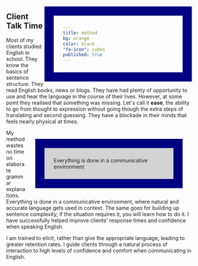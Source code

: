 ```yaml
---
title: method
bg: orange
color: black
"fa-icon": cubes
published: true
---
```



## Client Talk Time
Most of my clients studied English in school. They know the basics of sentence structure. They read English books, news or blogs. They have had plenty of opportunity to use and hear the language in the course of their lives. However, at some point they realised that something was missing. Let's call it **ease**, the ability to go from thought to expression without going though the extra steps of translating and second guessing. They have a blockade in their minds that feels nearly physical at times.  

<style>
div {
    float: right;
    background-color: lightgrey;
    width: 300px;
    padding: 25px;
    border: 25px solid navy;
    margin: 25px;
}
</style>

<div>Everything is done in a communicative environment</div>

My method wastes no time on elaborate grammar explanations. Everything is done in a communicative environment, where natural and accurate language gets used in context. The same goes for building up sentence complexity, if the situation requires it, you will learn how to do it. I have successfully helped improve clients' response times and confidence when speaking English.

I am trained to elicit, rather than give the appropriate language, leading to greater retention rates. I guide clients through a natural process of interaction to high levels of confidence and comfort when communicating in English.



